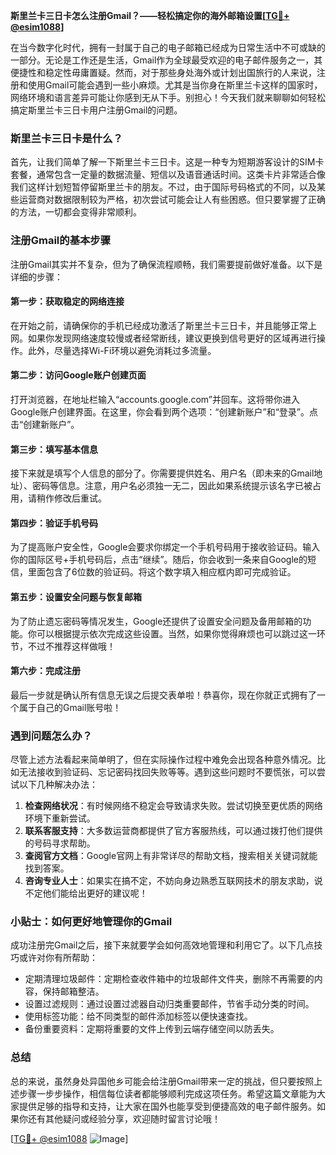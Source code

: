 **斯里兰卡三日卡怎么注册Gmail？——轻松搞定你的海外邮箱设置[[TG💪+ @esim1088](https://t.me/s/esim1088)]**

在当今数字化时代，拥有一封属于自己的电子邮箱已经成为日常生活中不可或缺的一部分。无论是工作还是生活，Gmail作为全球最受欢迎的电子邮件服务之一，其便捷性和稳定性毋庸置疑。然而，对于那些身处海外或计划出国旅行的人来说，注册和使用Gmail可能会遇到一些小麻烦。尤其是当你身在斯里兰卡这样的国家时，网络环境和语言差异可能让你感到无从下手。别担心！今天我们就来聊聊如何轻松搞定斯里兰卡三日卡用户注册Gmail的问题。

### 斯里兰卡三日卡是什么？

首先，让我们简单了解一下斯里兰卡三日卡。这是一种专为短期游客设计的SIM卡套餐，通常包含一定量的数据流量、短信以及语音通话时间。这类卡片非常适合像我们这样计划短暂停留斯里兰卡的朋友。不过，由于国际号码格式的不同，以及某些运营商对数据限制较为严格，初次尝试可能会让人有些困惑。但只要掌握了正确的方法，一切都会变得非常顺利。

### 注册Gmail的基本步骤

注册Gmail其实并不复杂，但为了确保流程顺畅，我们需要提前做好准备。以下是详细的步骤：

#### 第一步：获取稳定的网络连接
在开始之前，请确保你的手机已经成功激活了斯里兰卡三日卡，并且能够正常上网。如果你发现网络速度较慢或者经常断线，建议更换到信号更好的区域再进行操作。此外，尽量选择Wi-Fi环境以避免消耗过多流量。

#### 第二步：访问Google账户创建页面
打开浏览器，在地址栏输入“accounts.google.com”并回车。这将带你进入Google账户创建界面。在这里，你会看到两个选项：“创建新账户”和“登录”。点击“创建新账户”。

#### 第三步：填写基本信息
接下来就是填写个人信息的部分了。你需要提供姓名、用户名（即未来的Gmail地址）、密码等信息。注意，用户名必须独一无二，因此如果系统提示该名字已被占用，请稍作修改后重试。

#### 第四步：验证手机号码
为了提高账户安全性，Google会要求你绑定一个手机号码用于接收验证码。输入你的国际区号+手机号码后，点击“继续”。随后，你会收到一条来自Google的短信，里面包含了6位数的验证码。将这个数字填入相应框内即可完成验证。

#### 第五步：设置安全问题与恢复邮箱
为了防止遗忘密码等情况发生，Google还提供了设置安全问题及备用邮箱的功能。你可以根据提示依次完成这些设置。当然，如果你觉得麻烦也可以跳过这一环节，不过不推荐这样做哦！

#### 第六步：完成注册
最后一步就是确认所有信息无误之后提交表单啦！恭喜你，现在你就正式拥有了一个属于自己的Gmail账号啦！

### 遇到问题怎么办？

尽管上述方法看起来简单明了，但在实际操作过程中难免会出现各种意外情况。比如无法接收到验证码、忘记密码找回失败等等。遇到这些问题时不要慌张，可以尝试以下几种解决办法：

1. **检查网络状况**：有时候网络不稳定会导致请求失败。尝试切换至更优质的网络环境下重新尝试。
2. **联系客服支持**：大多数运营商都提供了官方客服热线，可以通过拨打他们提供的号码寻求帮助。
3. **查阅官方文档**：Google官网上有非常详尽的帮助文档，搜索相关关键词就能找到答案。
4. **咨询专业人士**：如果实在搞不定，不妨向身边熟悉互联网技术的朋友求助，说不定他们能给出更好的建议呢！

### 小贴士：如何更好地管理你的Gmail

成功注册完Gmail之后，接下来就要学会如何高效地管理和利用它了。以下几点技巧或许对你有所帮助：

- 定期清理垃圾邮件：定期检查收件箱中的垃圾邮件文件夹，删除不再需要的内容，保持邮箱整洁。
- 设置过滤规则：通过设置过滤器自动归类重要邮件，节省手动分类的时间。
- 使用标签功能：给不同类型的邮件添加标签以便快速查找。
- 备份重要资料：定期将重要的文件上传到云端存储空间以防丢失。

### 总结

总的来说，虽然身处异国他乡可能会给注册Gmail带来一定的挑战，但只要按照上述步骤一步步操作，相信每位读者都能够顺利完成这项任务。希望这篇文章能为大家提供足够的指导和支持，让大家在国外也能享受到便捷高效的电子邮件服务。如果你还有其他疑问或经验分享，欢迎随时留言讨论哦！

[[TG💪+ @esim1088](https://t.me/s/esim1088) ![Image](https://i.postimg.cc/4NQfJmqS/Snipaste-2025-05-13-00-14-12.png)]